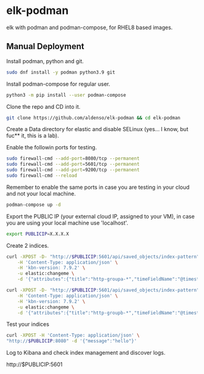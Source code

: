 # elk-podman

elk with podman and podman-compose, for RHEL8 based images.

## Manual Deployment

Install podman, python and git.

```sh
sudo dnf install -y podman python3.9 git
```

Install podman-compose for regular user.

```sh
python3 -m pip install --user podman-compose
```

Clone the repo and CD into it.

```sh
git clone https://github.com/aldenso/elk-podman && cd elk-podman
```

Create a Data directory for elastic and disable SELinux (yes... I know, but fuc** it, this is a lab).

Enable the followin ports for testing.

```sh
sudo firewall-cmd --add-port=8080/tcp --permanent
sudo firewall-cmd --add-port=5601/tcp --permanent
sudo firewall-cmd --add-port=9200/tcp --permanent
sudo firewall-cmd --reload
```

Remember to enable the same ports in case you are testing in your cloud and not your local machine.

```sh
podman-compose up -d
```

Export the PUBLIC IP (your external cloud IP, assigned to your VM), in case you are using your local machine use 'localhost'.

```sh
export PUBLICIP=X.X.X.X
```

Create 2 indices.

```sh
curl -XPOST -D- "http://$PUBLICIP:5601/api/saved_objects/index-pattern" \
    -H 'Content-Type: application/json' \
    -H 'kbn-version: 7.9.2' \
    -u elastic:changeme \
    -d '{"attributes":{"title":"http-groupa-*","timeFieldName":"@timestamp"}}'
```

```sh
curl -XPOST -D- "http://$PUBLICIP:5601/api/saved_objects/index-pattern" \
    -H 'Content-Type: application/json' \
    -H 'kbn-version: 7.9.2' \
    -u elastic:changeme \
    -d '{"attributes":{"title":"http-groupb-*","timeFieldName":"@timestamp"}}'
```

Test your indices

```sh
curl -XPOST -H 'Content-Type: application/json' \
"http://$PUBLICIP:8080" -d '{"message":"hello"}'
```

Log to Kibana and check index management and discover logs.

http://$PUBLICIP:5601
